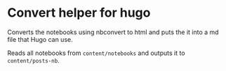 # Convert helper for hugo

Converts the notebooks using nbconvert to html and puts the it into a md file that Hugo can use.

Reads all notebooks from `content/notebooks` and outputs it to `content/posts-nb`.
